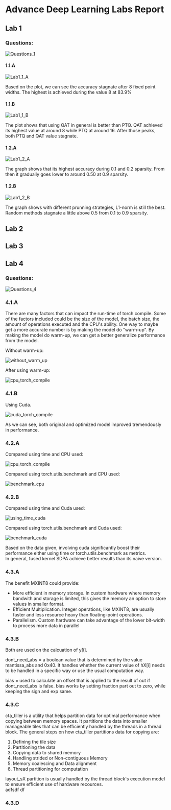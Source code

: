 # Advance Deep Learning Labs Report

## Lab 1
### Questions:

![Questions_1](https://github.com/user-attachments/assets/94784592-a155-4b27-9c9e-40dfbbe4fc1f)

#### 1.1.A

![Lab1_1_A](https://github.com/user-attachments/assets/fe91235b-e30f-45ad-9ce9-b310ee08130f)

Based on the plot, we can see the accuracy stagnate after 8 fixed point widths. The highest is achieved during the value 8 at 83.9%


#### 1.1.B

![Lab1_1_B](https://github.com/user-attachments/assets/45192965-9609-4714-aa7a-0aa5683cccba)

The plot shows that using QAT in general is better than PTQ. QAT achieved its highest value at around 8 while PTQ at around 16. After those peaks, both PTQ and QAT value stagnate.

#### 1.2.A

![Lab1_2_A](https://github.com/user-attachments/assets/fbf038fb-e2f2-4294-b45c-7fe29744941c)

The graph shows that its highest accuracy during 0.1 and 0.2 sparsity. From then it gradually goes lower to around 0.50 at 0.9 sparsity.

#### 1.2.B

![Lab1_2_B](https://github.com/user-attachments/assets/d27d1ad1-66bc-4da4-bb6b-3392ceab44da)

The graph shows with different prunning strategies, L1-norm is still the best. Random methods stagnate a little above 0.5 from 0.1 to 0.9 sparsity.


## Lab 2


## Lab 3




## Lab 4
### Questions:
![Questions_4](https://github.com/user-attachments/assets/e1402b90-ebeb-4ef5-8f93-83a4f8daad96)

### 4.1.A
There are many factors that can impact the run-time of torch.compile. Some of the factors included could be the size of the model, 
the batch size, the amount of operations executed and the CPU's ability. One way to maybe get a more accurate number is by making the model
do "warm-up". By making the model do warm-up, we can get a better generalize performance from the model.

Without warm-up:

![without_warm_up](https://github.com/user-attachments/assets/52053299-fcaa-48c3-b143-3d9846b4660b)


After using warm-up:

![cpu_torch_compile](https://github.com/user-attachments/assets/897f0a4a-0cf3-44d0-a959-03f961f6d974)


### 4.1.B
Using Cuda.

![cuda_torch_compile](https://github.com/user-attachments/assets/75c1c69a-5419-4a7b-9f75-d11a9fe4aa96)

As we can see, both original and optimized model improved tremendously in performance.

### 4.2.A
Compared using time and CPU used:

![cpu_torch_compile](https://github.com/user-attachments/assets/d1d048ab-f705-4bfe-91ea-69801113e231)

Compared using torch.utils.benchmark and CPU used:

![benchmark_cpu](https://github.com/user-attachments/assets/f2dc9ac5-a231-433a-bc48-eead065df747)


### 4.2.B

Compared using time and Cuda used:

![using_time_cuda](https://github.com/user-attachments/assets/25cff6a8-6e48-4b08-a40d-db376ad2fa4f)

Compared using torch.utils.benchmark and Cuda used:

![benchmark_cuda](https://github.com/user-attachments/assets/d45ea59d-9ade-4022-8cd7-e9fcd1ecf5db)

Based on the data given, involving cuda significantly boost their performance either using time or torch.utils.benchmark as metrics.\
In general, fused kernel SDPA achieve better results than its naive version.

### 4.3.A

The benefit MXINT8 could provide:
* More efficient in memory storage. In custom hardware where memory bandwith and storage is limited, this gives the memory an option
to store values in smaller format.
* Efficient Multiplication. Integer operations, like MXINT8, are usually faster and less resource heavy than floating-point operations.
* Parallelism. Custom hardware can take advantage of the lower bit-width to process more data in parallel


### 4.3.B

Both are used on the calcuation of y[i].

dont_need_abs = a boolean value that is determined by the value mantissa_abs and 0x40. It handles whether the current value of hX[i]
                needs to be handled in a specific way or use the usual computation way. 
                
bias = used to calculate an offset that is applied to the result of out if dont_need_abs is false. bias works by setting fraction part out to zero, while           keeping the sign and exp same.  

### 4.3.C
cta_tiller is a utility that helps partition data for optimal performance when copying between memory spaces.
It partitions the data into smaller manageable tiles that can be efficiently handled by the threads in a thread block.
The general steps on how cta_tiller partitions data for copying are:

<ol start="1">
  <li>Defining the tile size</li>
  <li>Partitioning the data</li>
  <li>Copying data to shared memory</li>
  <li>Handling strided or Non-contiguous Memory</li>
  <li>Memory coalescing and Data alignment</li>
  <li>Thread partitioning for computation</li>
</ol>

layout_sX partition is usually handled by the thread block's execution model to ensure efficient use of hardware recources.\
adfsdf df

### 4.3.D








